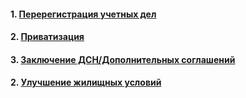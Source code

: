 #### 1. [Перерегистрация учетных дел](Перерегистрация%20учетных%20дел.md)
#### 2. [Приватизация](Приватизация.md)
#### 3. [Заключение ДСН/Дополнительных соглашений](Заключение%20ДСН/Дополнительных%20соглашений.md)
#### 2. [Улучшение жилищных условий](Улучшение%20жилищных%20условий.md)
